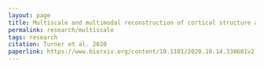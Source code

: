 ```yaml
---
layout: page
title: Multiscale and multimodal reconstruction of cortical structure and function
permalink: research/multiscale
tags: research
citation: Turner et al. 2020
paperlink: https://www.biorxiv.org/content/10.1101/2020.10.14.338681v2
---
```

